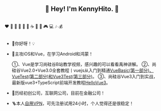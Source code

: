 <h2 align="center">👋 Hey! I'm KennyHito. 🐘</h2>
<br />
❤️ 🍦 🍓 🍉 🍋 🥛 ☕ 🍗 🍟 🎮 💻 🎶 💰
<br />
<br />

- 🔭你好呀！💡

- 🤔主攻iOS和Vue，在学习Android和鸿蒙！
  
  ①、Vue是学习尚硅谷B站教学视频，感兴趣的可以看看禹神讲解。
  ②、尚硅谷Vue2.0+Vue3.0全套教程丨vuejs从入门到精通[VueBasic(第一部分)、VueTest(第二部分)和Vue3Test(第三部分)](https://github.com/KennyHito?tab=repositories)。
  ③、尚硅谷Vue3入门到实战，最新版vue3+TypeScript前端开发教程[HelloVue3](https://github.com/KennyHito/HelloVue3)。

- 🍋历经初创公司，互联网公司，目前在金融公司！

- 🪜本人[自用VPN](https://goooo.huajic.cfd/auth/register?code=d39H)，可先注册试用24小时，个人觉得还是很稳定！
